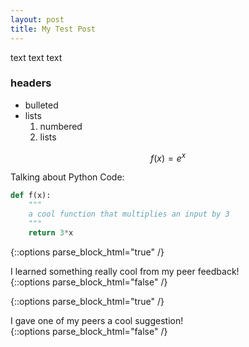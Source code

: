 ```yaml
---
layout: post
title: My Test Post
---
```


text text text

### headers

- bulleted
- lists
	1. numbered
	2. lists

$$ f(x) = e^x$$

Talking about Python Code:

```python
def f(x):
	"""
	a cool function that multiplies an input by 3
	"""
	return 3*x
```


{::options parse_block_html="true" /}
<div class="got-help">
I learned something really cool from my peer feedback! 
</div>
{::options parse_block_html="false" /}

{::options parse_block_html="true" /}
<div class="gave-help">
I gave one of my peers a cool suggestion! 
</div>
{::options parse_block_html="false" /}